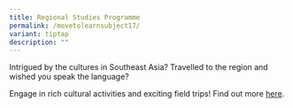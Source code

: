 ```yaml
---
title: Regional Studies Programme
permalink: /movetolearnsubject17/
variant: tiptap
description: ""
---
```

<p>Intrigued by the cultures in Southeast Asia? Travelled to the region and wished you speak the language?</p><p>Engage in rich cultural activities and exciting field trips! Find out more <a href="https://www.moe.gov.sg/education-in-sg/our-programmes/rsp-jc" rel="noopener noreferrer nofollow" target="_blank">here</a>.</p>